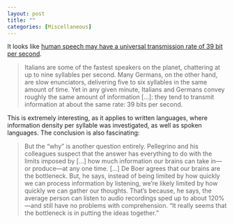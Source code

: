 ```yaml
---
layout: post
title: ""
categories: [Miscellaneous]
---
```

It looks like [human speech may have a universal transmission rate of 39 bit per second](https://www.sciencemag.org/news/2019/09/human-speech-may-have-universal-transmission-rate-39-bits-second). 

> Italians are some of the fastest speakers on the planet, chattering at up to nine syllables per second. Many Germans, on the other hand, are slow enunciators, delivering five to six syllables in the same amount of time. Yet in any given minute, Italians and Germans convey roughly the same amount of information [...]: they tend to transmit information at about the same rate: 39 bits per second.

This is extremely interesting, as it applies to written languages, where information density per syllable was investigated, as well as spoken languages. The conclusion is also fascinating:

>But the “why” is another question entirely. Pellegrino and his colleagues suspect that the answer has everything to do with the limits imposed by [...] how much information our brains can take in—or produce—at any one time.  [...]
> De Boer agrees that our brains are the bottleneck. But, he says, instead of being limited by how quickly we can process information by listening, we’re likely limited by how quickly we can gather our thoughts. That’s because, he says, the average person can listen to audio recordings sped up to about 120%—and still have no problems with comprehension. “It really seems that the bottleneck is in putting the ideas together.”
